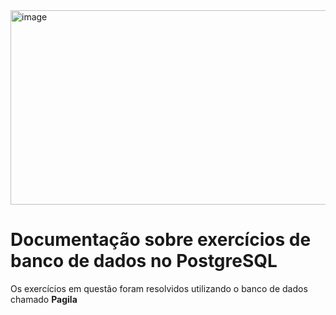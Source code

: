 <img width="673" height="311" alt="image" src="https://github.com/user-attachments/assets/4ade2105-4c87-4029-b3bc-e7b6c9638b01" />

# Documentação sobre exercícios de banco de dados no PostgreSQL 
Os exercícios em questão foram resolvidos utilizando o banco de dados chamado **Pagila** 
